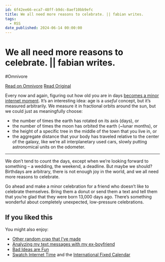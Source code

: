 ```yaml
---
id: 6f42ee66-eca7-48ff-b9dc-8aef10bb9efc
title: We all need more reasons to celebrate. || fabian writes.
tags:
  - RSS
date_published: 2024-06-14 00:00:00
---
```


# We all need more reasons to celebrate. || fabian writes.
#Omnivore

[Read on Omnivore](https://omnivore.app/me/we-all-need-more-reasons-to-celebrate-fabian-writes-190178d35b3)
[Read Original](https://capnfabs.net/posts/reasons-to-celebrate/)



Every now and again, figuring out how old you are in days [becomes a minor internet moment](https:&#x2F;&#x2F;www.reddit.com&#x2F;r&#x2F;CasualConversation&#x2F;comments&#x2F;llk2ta&#x2F;i%5Fam%5F9999%5Fdays%5Fold%5Ftoday&#x2F;). It’s an interesting idea: age is a _useful_ concept, but it’s measured arbitrarily. We measure it in fractional orbits around the sun, but we could just as meaningfully choose:

* the number of times the earth has rotated on its axis (days), or
* the number of times the moon has orbited the earth (\~lunar months), or
* the height of a specific tree in the middle of the town that you live in, or
* the aggregate distance that your body has traveled relative to the center of the galaxy, like we’re all interplanetary used cars, slowly putting astronomical units on the odometer.

---

We don’t tend to count the days, except when we’re looking forward to something – a wedding, the weekend, a deadline. But maybe we should? Birthdays are arbitrary, there is not enough joy in the world, and we all need more reasons to celebrate.

Go ahead and make a minor celebration for a friend who doesn’t like to celebrate themselves. Bring them a donut or send them a text and tell them that you’re glad that they were born 13,000 days ago. There’s something wonderful about completely unexpected, low-pressure celebrations.

## If you liked this

You might also enjoy:

* [Other random crap that I’ve made](https:&#x2F;&#x2F;capnfabs.net&#x2F;tags&#x2F;people-vs.-the-internet&#x2F;)
* [Analyzing my text messages with my ex-boyfriend](https:&#x2F;&#x2F;teresaibarra.com&#x2F;texts&#x2F;)
* [Bad Ideas are Fun](https:&#x2F;&#x2F;goodenough.us&#x2F;blog&#x2F;2023-08-23-bad-ideas-are-fun&#x2F;)
* [Swatch Internet Time](https:&#x2F;&#x2F;en.wikipedia.org&#x2F;wiki&#x2F;Swatch%5FInternet%5FTime) and the [International Fixed Calendar](https:&#x2F;&#x2F;en.wikipedia.org&#x2F;wiki&#x2F;International%5FFixed%5FCalendar)